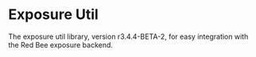 # Exposure Util

The exposure util library, version r3.4.4-BETA-2, for easy integration with the Red Bee exposure backend.